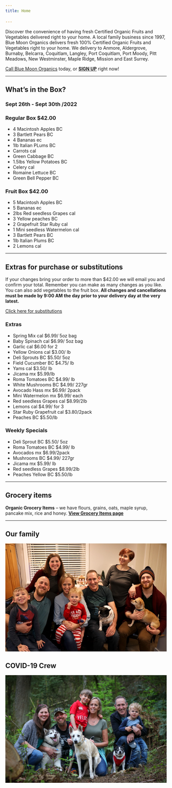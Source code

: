 ```yaml
---
title: Home

---
```

Discover the convenience of having fresh Certified Organic Fruits and Vegetables delivered right to your home. A local family business since 1997, Blue Moon Organics delivers fresh 100% Certified Organic Fruits and Vegetables right to your home. We delivery to Anmore, Aldergrove, Burnaby, Belcarra, Coquitlam, Langley, Port Coquitlam, Port Moody, Pitt Meadows, New Westminster, Maple Ridge, Mission and East Surrey.

[Call Blue Moon Organics](/contact) today, or [**SIGN UP**](/sign-up) right now!

***

## What’s in the Box?

### **Sept 26th - Sept 30th /2022**

### Regular Box $42.00

* 4 Macintosh Apples  BC
* 3 Bartlett Pears  BC
* 4 Bananas  ec
* 1lb Italian PLums  BC
* Carrots  cal
* Green Cabbage  BC
* 1.5lbs Yellow Potatoes  BC
* Celery  cal
* Romaine Lettuce  BC
* Green Bell Pepper  BC

### Fruit Box $42.00

* 5 Macintosh Apples  BC
* 5 Bananas  ec
* 2lbs Red seedless Grapes  cal
* 3 Yellow peaches  BC
* 2 Grapefruit Star Ruby  cal
* 1 Mini seedless Watermelon cal
* 3 Bartlett Pears  BC
* 1lb Italian Plums  BC
* 2 Lemons  cal

***

## Extras for purchase or substitutions

If your changes bring your order to more than $42.00 we will email you and confirm your total. Remember you can make as many changes as you like. You can also add vegetables to the fruit box. **All changes and cancellations must be made by 9:00 AM the day prior to your delivery day at the very latest.**

[Click here for substitutions](/substitutions "Click here for substitutions")

### Extras

* Spring Mix  cal   $6.99/ 5oz bag
* Baby Spinach cal   $6.99/ 5oz bag
* Garlic  cal   $6.00 for 2
* Yellow Onions  cal   $3.00/ lb
* Deli Sprouts  BC  $5.50/ 5oz
* Field Cucumber  BC  $4.75/ lb
* Yams  cal   $3.50/ lb
* Jicama  mx   $5.99/lb
* Roma Tomatoes  BC  $4.99/ lb
* White Mushrooms BC  $4.99/ 227gr
* Avocado Hass mx  $6.99/ 2pack
* Mini Watermelon  mx  $6.99/ each
* Red seedless Grapes cal  $8.99/2lb
* Lemons  cal  $4.99/ for 3
* Star Ruby Grapefruit  cal  $3.80/2pack
* Peaches  BC  $5.50/lb

### Weekly Specials

* Deli Sprout  BC  $5.50/ 5oz
* Roma Tomatoes BC  $4.99/ lb
* Avocados  mx  $6.99/2pack
* Mushrooms  BC  $4.99/ 227gr
* Jicama  mx  $5.99/ lb
* Red seedless Grapes $8.99/2lb
* Peaches Yellow  BC  $5.50/lb

***

## Grocery items

**Organic Grocery Items** – we have flours, grains, oats, maple syrup, pancake mix, rice and honey. [**View Grocery Items page**](/groceries)

***

## Our family

![Our family.](./uploads/IMG_1376-copy.jpg "Our family")

## COVID-19 Crew

![COVID-19 crew.](./uploads/covid.jpg "COVID-19 crew")